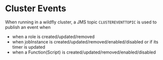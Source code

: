 # Cluster Events

When running in a wildfly cluster, a JMS topic `CLUSTEREVENTTOPIC` is used to publish an event when

* when a role is created/updated/removed
* when jobInstance is created/updated/removed/enabled/disabled or if its timer is updated
* when a Function(Script) is created/updated/removed/enabled/disabled
